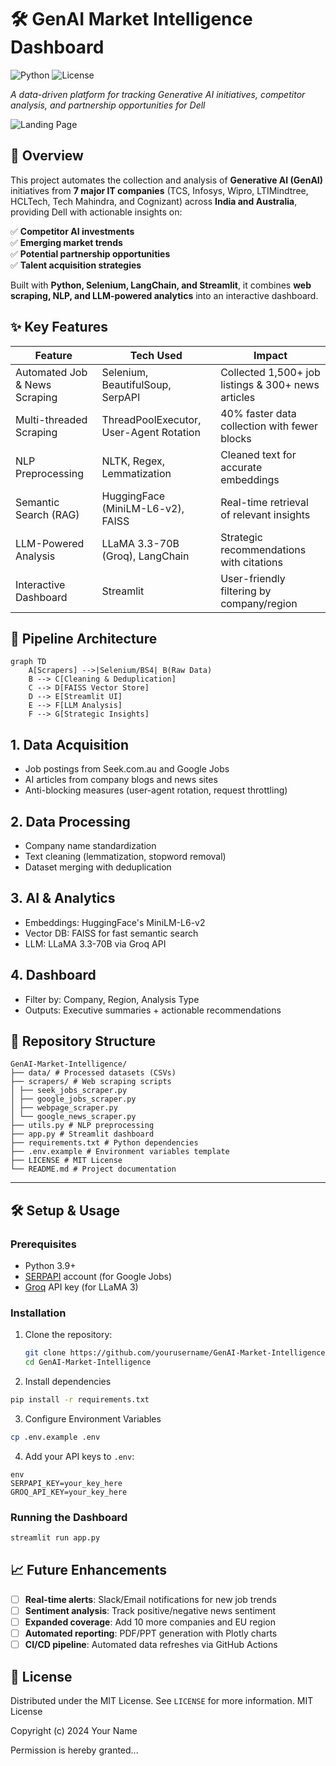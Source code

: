 # 🛠 GenAI Market Intelligence Dashboard

![Python](https://img.shields.io/badge/Python-3.9+-blue.svg)
![License](https://img.shields.io/badge/License-MIT-green.svg)

*A data-driven platform for tracking Generative AI initiatives, competitor analysis, and partnership opportunities for Dell*

![Landing Page]([landing_page.png](https://github.com/Rishiraj-S/Research-Project-under-Mr.-PK-Gupta/blob/main/img/landing_page.png))

## 📌 Overview

This project automates the collection and analysis of **Generative AI (GenAI)** initiatives from **7 major IT companies** (TCS, Infosys, Wipro, LTIMindtree, HCLTech, Tech Mahindra, and Cognizant) across **India and Australia**, providing Dell with actionable insights on:

✅ **Competitor AI investments**  
✅ **Emerging market trends**  
✅ **Potential partnership opportunities**  
✅ **Talent acquisition strategies**  

Built with **Python, Selenium, LangChain, and Streamlit**, it combines **web scraping, NLP, and LLM-powered analytics** into an interactive dashboard.

## ✨ Key Features

| Feature                          | Tech Used                     | Impact |
|----------------------------------|-------------------------------|--------|
| Automated Job & News Scraping    | Selenium, BeautifulSoup, SerpAPI | Collected 1,500+ job listings & 300+ news articles |
| Multi-threaded Scraping          | ThreadPoolExecutor, User-Agent Rotation | 40% faster data collection with fewer blocks |
| NLP Preprocessing                | NLTK, Regex, Lemmatization    | Cleaned text for accurate embeddings |
| Semantic Search (RAG)            | HuggingFace (MiniLM-L6-v2), FAISS | Real-time retrieval of relevant insights |
| LLM-Powered Analysis             | LLaMA 3.3-70B (Groq), LangChain | Strategic recommendations with citations |
| Interactive Dashboard            | Streamlit                     | User-friendly filtering by company/region |

## 🚀 Pipeline Architecture

```mermaid
graph TD
    A[Scrapers] -->|Selenium/BS4| B(Raw Data)
    B --> C[Cleaning & Deduplication]
    C --> D[FAISS Vector Store]
    D --> E[Streamlit UI]
    E --> F[LLM Analysis]
    F --> G[Strategic Insights]
```

## 1. Data Acquisition
- Job postings from Seek.com.au and Google Jobs
- AI articles from company blogs and news sites
- Anti-blocking measures (user-agent rotation, request throttling)

## 2. Data Processing
- Company name standardization
- Text cleaning (lemmatization, stopword removal)
- Dataset merging with deduplication

## 3. AI & Analytics
- Embeddings: HuggingFace's MiniLM-L6-v2
- Vector DB: FAISS for fast semantic search
- LLM: LLaMA 3.3-70B via Groq API

## 4. Dashboard
- Filter by: Company, Region, Analysis Type
- Outputs: Executive summaries + actionable recommendations

## 📂 Repository Structure
```
GenAI-Market-Intelligence/
├── data/ # Processed datasets (CSVs)
├── scrapers/ # Web scraping scripts
│ ├── seek_jobs_scraper.py
│ ├── google_jobs_scraper.py
│ ├── webpage_scraper.py
│ └── google_news_scraper.py
├── utils.py # NLP preprocessing
├── app.py # Streamlit dashboard
├── requirements.txt # Python dependencies
├── .env.example # Environment variables template
├── LICENSE # MIT License
└── README.md # Project documentation
```

---
## 🛠 Setup & Usage

### Prerequisites
- Python 3.9+
- [SERPAPI](https://serpapi.com/) account (for Google Jobs)
- [Groq](https://groq.com/) API key (for LLaMA 3)

### Installation
1. Clone the repository:
   ```bash
   git clone https://github.com/yourusername/GenAI-Market-Intelligence.git
   cd GenAI-Market-Intelligence
   ```

2. Install dependencies
```bash
pip install -r requirements.txt
```
3. Configure Environment Variables
```bash
cp .env.example .env
```
4. Add your API keys to `.env`:
```
env
SERPAPI_KEY=your_key_here
GROQ_API_KEY=your_key_here
```
### Running the Dashboard
```bash
streamlit run app.py
```
## 📈 Future Enhancements

- [ ] **Real-time alerts**: Slack/Email notifications for new job trends  
- [ ] **Sentiment analysis**: Track positive/negative news sentiment  
- [ ] **Expanded coverage**: Add 10 more companies and EU region  
- [ ] **Automated reporting**: PDF/PPT generation with Plotly charts  
- [ ] **CI/CD pipeline**: Automated data refreshes via GitHub Actions

## 📜 License

Distributed under the MIT License. See `LICENSE` for more information.
MIT License

Copyright (c) 2024 Your Name

Permission is hereby granted...














